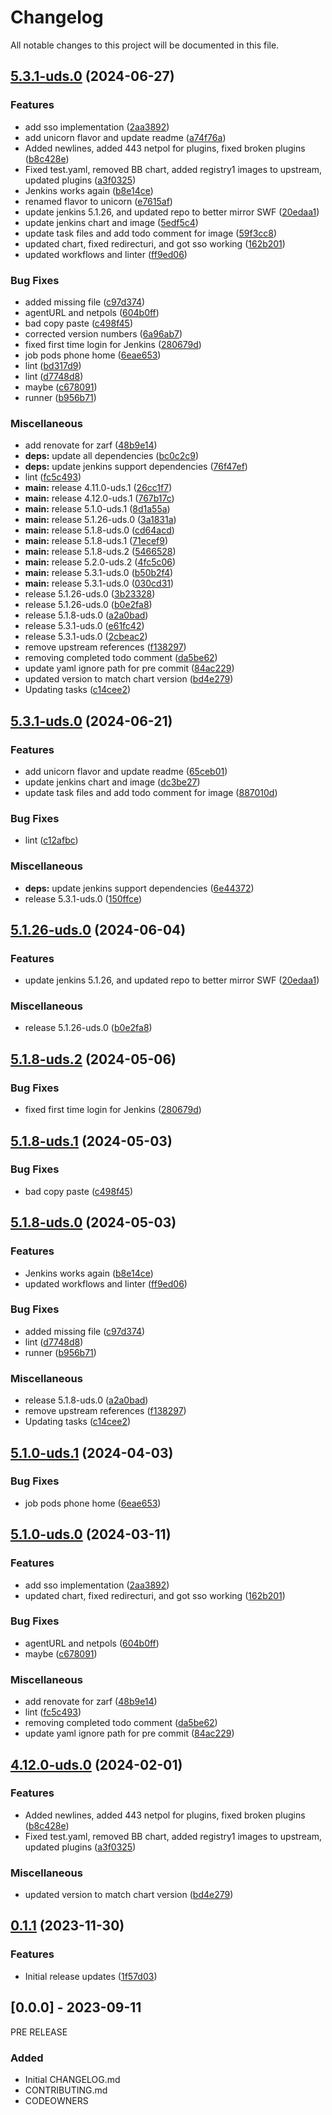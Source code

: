 # Changelog

All notable changes to this project will be documented in this file.

## [5.3.1-uds.0](https://github.com/defenseunicorns/uds-package-jenkins/compare/v5.3.1-uds.0...v5.3.1-uds.0) (2024-06-27)


### Features

* add sso implementation ([2aa3892](https://github.com/defenseunicorns/uds-package-jenkins/commit/2aa38928e42c2b1597b579d5cfb18b0d65ec3cd4))
* add unicorn flavor and update readme ([a74f76a](https://github.com/defenseunicorns/uds-package-jenkins/commit/a74f76a88728c50c9f5a6b207aa6051fd5d45a04))
* Added newlines, added 443 netpol for plugins, fixed broken plugins ([b8c428e](https://github.com/defenseunicorns/uds-package-jenkins/commit/b8c428ee93d7ef1e34e7ca7fc9be4583bb13e9d8))
* Fixed test.yaml, removed BB chart, added registry1 images to upstream, updated plugins ([a3f0325](https://github.com/defenseunicorns/uds-package-jenkins/commit/a3f0325e1b4ee243a424a143775df9ba33fcd93e))
* Jenkins works again ([b8e14ce](https://github.com/defenseunicorns/uds-package-jenkins/commit/b8e14ce88a4e5404d8ae5dd1a18795f28caab49f))
* renamed flavor to unicorn ([e7615af](https://github.com/defenseunicorns/uds-package-jenkins/commit/e7615af4824e7827f5330d06fddb39ad7e61b6a2))
* update jenkins 5.1.26, and updated repo to better mirror SWF ([20edaa1](https://github.com/defenseunicorns/uds-package-jenkins/commit/20edaa1e8f4666c5926984290fb88dd35b198fd0))
* update jenkins chart and image ([5edf5c4](https://github.com/defenseunicorns/uds-package-jenkins/commit/5edf5c4f2b3d1c5834f13690f285be444555f30c))
* update task files and add todo comment for image ([59f3cc8](https://github.com/defenseunicorns/uds-package-jenkins/commit/59f3cc89d6b773291c492e65e0023e82a6ef6bee))
* updated chart, fixed redirecturi, and got sso working ([162b201](https://github.com/defenseunicorns/uds-package-jenkins/commit/162b201aba5ee3b75da5ceb49e964935bb9b9c32))
* updated workflows and linter ([ff9ed06](https://github.com/defenseunicorns/uds-package-jenkins/commit/ff9ed06806e50732533f987fffb01039ed332faa))


### Bug Fixes

* added missing file ([c97d374](https://github.com/defenseunicorns/uds-package-jenkins/commit/c97d374d781610f44876030fea6eaa7330e7a72a))
* agentURL and netpols ([604b0ff](https://github.com/defenseunicorns/uds-package-jenkins/commit/604b0ff0ffa05eedc339d99747efd2357e5a03f7))
* bad copy paste ([c498f45](https://github.com/defenseunicorns/uds-package-jenkins/commit/c498f45b2682fd7156ffe1135c09950cc25924af))
* corrected version numbers ([6a96ab7](https://github.com/defenseunicorns/uds-package-jenkins/commit/6a96ab7dc8408e158903f9331577dbaec732f616))
* fixed first time login for Jenkins ([280679d](https://github.com/defenseunicorns/uds-package-jenkins/commit/280679dc7c9b7e49b57619de79c19e5ef1e8542f))
* job pods phone home ([6eae653](https://github.com/defenseunicorns/uds-package-jenkins/commit/6eae65385dcef393bd253baae9e53d250ff36d37))
* lint ([bd317d9](https://github.com/defenseunicorns/uds-package-jenkins/commit/bd317d963f648a56b994efef6451b2904e6d1c2d))
* lint ([d7748d8](https://github.com/defenseunicorns/uds-package-jenkins/commit/d7748d85c5e721dd8612216c1e101da3843f3fb0))
* maybe ([c678091](https://github.com/defenseunicorns/uds-package-jenkins/commit/c6780912e88f8cd6ebcec161a463fed86ab066c3))
* runner ([b956b71](https://github.com/defenseunicorns/uds-package-jenkins/commit/b956b71c8d0edc7d625c8cc81ff2ebac31f9b6ca))


### Miscellaneous

* add renovate for zarf ([48b9e14](https://github.com/defenseunicorns/uds-package-jenkins/commit/48b9e1478864853dc56d283ffd5d4a87bee4d448))
* **deps:** update all dependencies ([bc0c2c9](https://github.com/defenseunicorns/uds-package-jenkins/commit/bc0c2c9f2d7fb80db61064b4cee580018339e929))
* **deps:** update jenkins support dependencies ([76f47ef](https://github.com/defenseunicorns/uds-package-jenkins/commit/76f47efd56507369aac8a9314fe280647eff8d10))
* lint ([fc5c493](https://github.com/defenseunicorns/uds-package-jenkins/commit/fc5c4938693ca2c1938e5012da775e2fa0d9e038))
* **main:** release 4.11.0-uds.1 ([26cc1f7](https://github.com/defenseunicorns/uds-package-jenkins/commit/26cc1f7a8abadda09b7322a4bfa724f47fb3bde5))
* **main:** release 4.12.0-uds.1 ([767b17c](https://github.com/defenseunicorns/uds-package-jenkins/commit/767b17c2f21dfdb3be00440629978bf0a639a459))
* **main:** release 5.1.0-uds.1 ([8d1a55a](https://github.com/defenseunicorns/uds-package-jenkins/commit/8d1a55a34e6744163a0ab0916351e4fa5cc5864d))
* **main:** release 5.1.26-uds.0 ([3a1831a](https://github.com/defenseunicorns/uds-package-jenkins/commit/3a1831a07db28f47228c0a24cb47cd8d8d8db788))
* **main:** release 5.1.8-uds.0 ([cd64acd](https://github.com/defenseunicorns/uds-package-jenkins/commit/cd64acd586f264a699b7bc6d796b0f537805e99d))
* **main:** release 5.1.8-uds.1 ([71ecef9](https://github.com/defenseunicorns/uds-package-jenkins/commit/71ecef9878525b02729f846579e121fdd49d1e63))
* **main:** release 5.1.8-uds.2 ([5466528](https://github.com/defenseunicorns/uds-package-jenkins/commit/5466528f01046ff18baa1eb2f1ac0a3fb5f5bc05))
* **main:** release 5.2.0-uds.2 ([4fc5c06](https://github.com/defenseunicorns/uds-package-jenkins/commit/4fc5c06f13d981c2425033eea7da6f717c3580ee))
* **main:** release 5.3.1-uds.0 ([b50b2f4](https://github.com/defenseunicorns/uds-package-jenkins/commit/b50b2f45b569955db1cf985899b66c5f76df07a9))
* **main:** release 5.3.1-uds.0 ([030cd31](https://github.com/defenseunicorns/uds-package-jenkins/commit/030cd3110c69e44767f69895f5f8f49d51fc3754))
* release 5.1.26-uds.0 ([3b23328](https://github.com/defenseunicorns/uds-package-jenkins/commit/3b23328ea69c46f98c50472205f4ab4204be92a2))
* release 5.1.26-uds.0 ([b0e2fa8](https://github.com/defenseunicorns/uds-package-jenkins/commit/b0e2fa8cce2378ad1cbd74026bb2c3c2b14da6b1))
* release 5.1.8-uds.0 ([a2a0bad](https://github.com/defenseunicorns/uds-package-jenkins/commit/a2a0bade8f2d510f8fe3efb5892f04ed08543bf1))
* release 5.3.1-uds.0 ([e61fc42](https://github.com/defenseunicorns/uds-package-jenkins/commit/e61fc42ccda0be453a0fe0d50a8c6d92dc8a79cc))
* release 5.3.1-uds.0 ([2cbeac2](https://github.com/defenseunicorns/uds-package-jenkins/commit/2cbeac2b6f3718f924e83e94efb160c9ae234993))
* remove upstream references ([f138297](https://github.com/defenseunicorns/uds-package-jenkins/commit/f13829760bf95db51e970620416730cc62c6539f))
* removing completed todo comment ([da5be62](https://github.com/defenseunicorns/uds-package-jenkins/commit/da5be62a46177a698d2ba7f06ec5fc6b71a30ef4))
* update yaml ignore path for pre commit ([84ac229](https://github.com/defenseunicorns/uds-package-jenkins/commit/84ac2295cc307fcb7ec3dafd7cc302117dd54840))
* updated version to match chart version ([bd4e279](https://github.com/defenseunicorns/uds-package-jenkins/commit/bd4e279fbbdd20081eb002bc972a7dcdeff160e1))
* Updating tasks ([c14cee2](https://github.com/defenseunicorns/uds-package-jenkins/commit/c14cee2241b4000473bdc9a7a0f9275e8de13b63))

## [5.3.1-uds.0](https://github.com/defenseunicorns/uds-package-jenkins/compare/v5.1.26-uds.0...v5.3.1-uds.0) (2024-06-21)


### Features

* add unicorn flavor and update readme ([65ceb01](https://github.com/defenseunicorns/uds-package-jenkins/commit/65ceb01053bb96fd6116181f1be48a94f57828f5))
* update jenkins chart and image ([dc3be27](https://github.com/defenseunicorns/uds-package-jenkins/commit/dc3be275363a97cd6b5dc257569cd82a24313b13))
* update task files and add todo comment for image ([887010d](https://github.com/defenseunicorns/uds-package-jenkins/commit/887010d901ecb3eb07d32df8816f0a2a195bbbb4))


### Bug Fixes

* lint ([c12afbc](https://github.com/defenseunicorns/uds-package-jenkins/commit/c12afbc09d9aba4c13b6247f53702528c9876a4d))


### Miscellaneous

* **deps:** update jenkins support dependencies ([6e44372](https://github.com/defenseunicorns/uds-package-jenkins/commit/6e44372ceb2d69570cfcc2a003fd0fedbe27a1c5))
* release 5.3.1-uds.0 ([150ffce](https://github.com/defenseunicorns/uds-package-jenkins/commit/150ffce31373008d99ebacb349ff0cd3d28ce51e))

## [5.1.26-uds.0](https://github.com/defenseunicorns/uds-package-jenkins/compare/v5.1.8-uds.2...v5.1.26-uds.0) (2024-06-04)


### Features

* update jenkins 5.1.26, and updated repo to better mirror SWF ([20edaa1](https://github.com/defenseunicorns/uds-package-jenkins/commit/20edaa1e8f4666c5926984290fb88dd35b198fd0))


### Miscellaneous

* release 5.1.26-uds.0 ([b0e2fa8](https://github.com/defenseunicorns/uds-package-jenkins/commit/b0e2fa8cce2378ad1cbd74026bb2c3c2b14da6b1))

## [5.1.8-uds.2](https://github.com/defenseunicorns/uds-package-jenkins/compare/v5.1.8-uds.1...v5.1.8-uds.2) (2024-05-06)


### Bug Fixes

* fixed first time login for Jenkins ([280679d](https://github.com/defenseunicorns/uds-package-jenkins/commit/280679dc7c9b7e49b57619de79c19e5ef1e8542f))

## [5.1.8-uds.1](https://github.com/defenseunicorns/uds-package-jenkins/compare/v5.1.8-uds.0...v5.1.8-uds.1) (2024-05-03)


### Bug Fixes

* bad copy paste ([c498f45](https://github.com/defenseunicorns/uds-package-jenkins/commit/c498f45b2682fd7156ffe1135c09950cc25924af))

## [5.1.8-uds.0](https://github.com/defenseunicorns/uds-package-jenkins/compare/v5.1.0-uds.1...v5.1.8-uds.0) (2024-05-03)


### Features

* Jenkins works again ([b8e14ce](https://github.com/defenseunicorns/uds-package-jenkins/commit/b8e14ce88a4e5404d8ae5dd1a18795f28caab49f))
* updated workflows and linter ([ff9ed06](https://github.com/defenseunicorns/uds-package-jenkins/commit/ff9ed06806e50732533f987fffb01039ed332faa))


### Bug Fixes

* added missing file ([c97d374](https://github.com/defenseunicorns/uds-package-jenkins/commit/c97d374d781610f44876030fea6eaa7330e7a72a))
* lint ([d7748d8](https://github.com/defenseunicorns/uds-package-jenkins/commit/d7748d85c5e721dd8612216c1e101da3843f3fb0))
* runner ([b956b71](https://github.com/defenseunicorns/uds-package-jenkins/commit/b956b71c8d0edc7d625c8cc81ff2ebac31f9b6ca))


### Miscellaneous

* release 5.1.8-uds.0 ([a2a0bad](https://github.com/defenseunicorns/uds-package-jenkins/commit/a2a0bade8f2d510f8fe3efb5892f04ed08543bf1))
* remove upstream references ([f138297](https://github.com/defenseunicorns/uds-package-jenkins/commit/f13829760bf95db51e970620416730cc62c6539f))
* Updating tasks ([c14cee2](https://github.com/defenseunicorns/uds-package-jenkins/commit/c14cee2241b4000473bdc9a7a0f9275e8de13b63))

## [5.1.0-uds.1](https://github.com/defenseunicorns/uds-package-jenkins/compare/v5.1.0-uds.0...v5.1.0-uds.1) (2024-04-03)


### Bug Fixes

* job pods phone home ([6eae653](https://github.com/defenseunicorns/uds-package-jenkins/commit/6eae65385dcef393bd253baae9e53d250ff36d37))

## [5.1.0-uds.0](https://github.com/defenseunicorns/uds-package-jenkins/compare/v4.12.0-uds.0...v4.12.0-uds.1) (2024-03-11)


### Features

* add sso implementation ([2aa3892](https://github.com/defenseunicorns/uds-package-jenkins/commit/2aa38928e42c2b1597b579d5cfb18b0d65ec3cd4))
* updated chart, fixed redirecturi, and got sso working ([162b201](https://github.com/defenseunicorns/uds-package-jenkins/commit/162b201aba5ee3b75da5ceb49e964935bb9b9c32))


### Bug Fixes

* agentURL and netpols ([604b0ff](https://github.com/defenseunicorns/uds-package-jenkins/commit/604b0ff0ffa05eedc339d99747efd2357e5a03f7))
* maybe ([c678091](https://github.com/defenseunicorns/uds-package-jenkins/commit/c6780912e88f8cd6ebcec161a463fed86ab066c3))


### Miscellaneous

* add renovate for zarf ([48b9e14](https://github.com/defenseunicorns/uds-package-jenkins/commit/48b9e1478864853dc56d283ffd5d4a87bee4d448))
* lint ([fc5c493](https://github.com/defenseunicorns/uds-package-jenkins/commit/fc5c4938693ca2c1938e5012da775e2fa0d9e038))
* removing completed todo comment ([da5be62](https://github.com/defenseunicorns/uds-package-jenkins/commit/da5be62a46177a698d2ba7f06ec5fc6b71a30ef4))
* update yaml ignore path for pre commit ([84ac229](https://github.com/defenseunicorns/uds-package-jenkins/commit/84ac2295cc307fcb7ec3dafd7cc302117dd54840))

## [4.12.0-uds.0](https://github.com/defenseunicorns/uds-package-jenkins/compare/v4.11.0-uds.0...v4.12.0-uds.0) (2024-02-01)


### Features

* Added newlines, added 443 netpol for plugins, fixed broken plugins ([b8c428e](https://github.com/defenseunicorns/uds-package-jenkins/commit/b8c428ee93d7ef1e34e7ca7fc9be4583bb13e9d8))
* Fixed test.yaml, removed BB chart, added registry1 images to upstream, updated plugins ([a3f0325](https://github.com/defenseunicorns/uds-package-jenkins/commit/a3f0325e1b4ee243a424a143775df9ba33fcd93e))


### Miscellaneous

* updated version to match chart version ([bd4e279](https://github.com/defenseunicorns/uds-package-jenkins/commit/bd4e279fbbdd20081eb002bc972a7dcdeff160e1))

## [0.1.1](https://github.com/defenseunicorns/uds-capability-jenkins/compare/v0.1.0...v0.1.1) (2023-11-30)

### Features

* Initial release updates ([1f57d03](https://github.com/defenseunicorns/uds-capability-jenkins/commit/1f57d030a528955633303b81dfdd40e6443871ef))

## [0.0.0] - 2023-09-11

PRE RELEASE

### Added

* Initial CHANGELOG.md
* CONTRIBUTING.md
* CODEOWNERS
